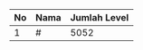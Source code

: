 | No | Nama            | Jumlah Level |
|----|-----------------|--------------|
| 1  | #    |    5052        |
